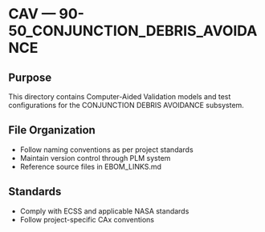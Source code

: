 # CAV — 90-50_CONJUNCTION_DEBRIS_AVOIDANCE

## Purpose

This directory contains Computer-Aided Validation models and test configurations for the CONJUNCTION DEBRIS AVOIDANCE subsystem.

## File Organization

- Follow naming conventions as per project standards
- Maintain version control through PLM system
- Reference source files in EBOM_LINKS.md

## Standards

- Comply with ECSS and applicable NASA standards
- Follow project-specific CAx conventions

